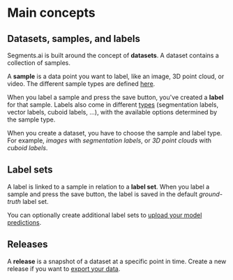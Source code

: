 # Main concepts

## Datasets, samples, and labels

Segments.ai is built around the concept of **datasets**. A dataset contains a collection of samples.

A **sample** is a data point you want to label, like an image, 3D point cloud, or video. The different sample types are defined [here](../reference/sample-and-label-types/).&#x20;

When you label a sample and press the save button, you've created a **label** for that sample. Labels also come in different [types](../reference/sample-and-label-types/) (segmentation labels, vector labels, cuboid labels, ...), with the available options determined by the sample type.

When you create a dataset, you have to choose the sample and label type. For example, _images_ with _segmentation labels_, or _3D point clouds_ with _cuboid labels_.

## Label sets

A label is linked to a sample in relation to a **label set**. When you label a sample and press the save button, the label is saved in the default _ground-truth_ label set.

You can optionally create additional label sets to [upload your model predictions](../guides/upload-model-predictions.md).

## Releases

A **release** is a snapshot of a dataset at a specific point in time. Create a new release if you want to [export your data](../export.md).
